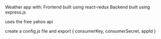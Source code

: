 Weather app with:
Frontend built using react-redux
Backend built using express.js

uses the free yahoo api

create a config.js file and export 
{
    consumerKey,
    consumerSecret,
    appId
}
